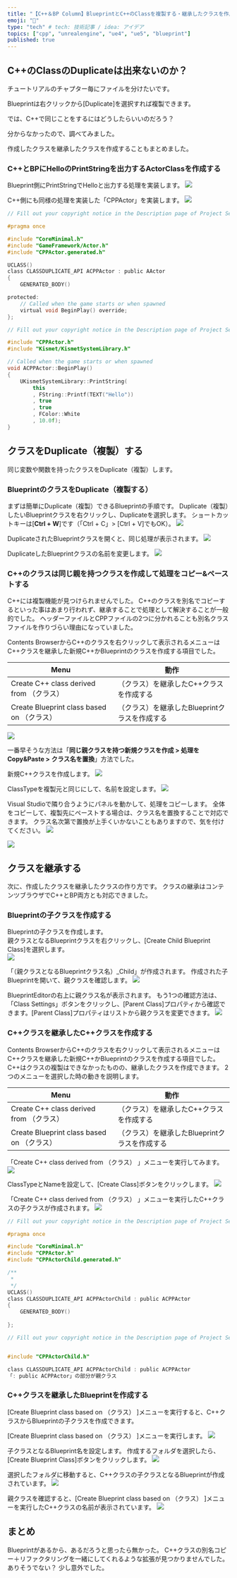```yaml
---
title: "【C++＆BP Column】BlueprintとC++のClassを複製する・継承したクラスを作成する"
emoji: "🥼"
type: "tech" # tech: 技術記事 / idea: アイデア
topics: ["cpp", "unrealengine", "ue4", "ue5", "blueprint"]
published: true
---
```


## C++のClassのDuplicateは出来ないのか？

チュートリアルのチャプター毎にファイルを分けたいです。

Blueprintは右クリックから[Duplicate]を選択すれば複製できます。

では、C++で同じことをするにはどうしたらいいのだろう？

分からなかったので、調べてみました。

作成したクラスを継承したクラスを作成することもまとめました。

### C++とBPにHelloのPrintStringを出力するActorClassを作成する

Blueprint側にPrintStringでHelloと出力する処理を実装します。
![](/images/articles/column_cpp_bp-class_duplicate/2022-01-21-06-22-26.png)


C++側にも同様の処理を実装した「CPPActor」を実装します。
![](/images/articles/column_cpp_bp-class_duplicate/2022-01-21-06-39-58.png)

```cpp:CPPActor.h
// Fill out your copyright notice in the Description page of Project Settings.

#pragma once

#include "CoreMinimal.h"
#include "GameFramework/Actor.h"
#include "CPPActor.generated.h"

UCLASS()
class CLASSDUPLICATE_API ACPPActor : public AActor
{
	GENERATED_BODY()

protected:
	// Called when the game starts or when spawned
	virtual void BeginPlay() override;
};
```

```cpp:.cpp
// Fill out your copyright notice in the Description page of Project Settings.

#include "CPPActor.h"
#include "Kismet/KismetSystemLibrary.h"

// Called when the game starts or when spawned
void ACPPActor::BeginPlay()
{
	UKismetSystemLibrary::PrintString(
		this
		, FString::Printf(TEXT("Hello"))
		, true
		, true
		, FColor::White
		, 10.0f);
}
```

## クラスをDuplicate（複製）する 

同じ変数や関数を持ったクラスをDuplicate（複製）します。

### BlueprintのクラスをDuplicate（複製する）
まずは簡単にDuplicate（複製）できるBlueprintの手順です。
Duplicate（複製）したいBlueprintクラスを右クリックし、Duplicateを選択します。
ショートカットキーは[**Ctrl + W**]です（「Ctrl + C」> [Ctrl + V]でもOK）。
![](/images/articles/column_cpp_bp-class_duplicate/2022-01-21-06-43-12.png)

DuplicateされたBlueprintクラスを開くと、同じ処理が表示されます。
![](/images/articles/column_cpp_bp-class_duplicate/2022-01-21-06-50-54.png)

DuplicateしたBlueprintクラスの名前を変更します。
![](/images/articles/column_cpp_bp-class_duplicate/2022-01-21-08-00-35.png)

### C++のクラスは同じ親を持つクラスを作成して処理をコピー&ペーストする
C++には複製機能が見つけられませんでした。
C++のクラスを別名でコピーするといった事はあまり行われず、継承することで処理として解決することが一般的でした。
ヘッダーファイルとCPPファイルの2つに分かれることも別名クラスファイルを作りづらい理由になっていました。

Contents BrowserからC++のクラスを右クリックして表示されるメニューはC++クラスを継承した新規C++かBlueprintのクラスを作成する項目でした。

|Menu |動作 |
|---|---|
|Create C++ class derived from （クラス） |（クラス）を継承したC++クラスを作成する|
|Create Blueprint class based on （クラス） |（クラス）を継承したBlueprintクラスを作成する |

![](/images/articles/column_cpp_bp-class_duplicate/2022-01-21-07-37-21.png)

一番早そうな方法は「**同じ親クラスを持つ新規クラスを作成 > 処理をCopy&Paste > クラス名を置換**」方法でした。

新規C++クラスを作成します。
![](/images/articles/column_cpp_bp-class_duplicate/2022-01-21-08-03-38.png)

ClassTypeを複製元と同じにして、名前を設定します。
![](/images/articles/column_cpp_bp-class_duplicate/2022-01-21-08-07-37.png)

Visual Studioで隣り合うようにパネルを動かして、処理をコピーします。
全体をコピーして、複製先にペーストする場合は、クラス名を置換することで対応できます。
クラス名次第で置換が上手くいかないこともありますので、気を付けてください。
![](/images/articles/column_cpp_bp-class_duplicate/2022-01-21-08-16-52.png)

![](/images/articles/column_cpp_bp-class_duplicate/2022-01-21-08-19-13.png)


## クラスを継承する

次に、作成したクラスを継承したクラスの作り方です。
クラスの継承はコンテンツブラウザでC++とBP両方とも対応できました。

### Blueprintの子クラスを作成する

Blueprintの子クラスを作成します。  
親クラスとなるBlueprintクラスを右クリックし、[Create Child Blueprint Class]を選択します。  
![](/images/articles/column_cpp_bp-class_duplicate/2022-01-21-20-53-50.png)

「（親クラスとなるBlueprintクラス名）_Child」が作成されます。
作成された子Blueprintを開いて、親クラスを確認します。
![](/images/articles/column_cpp_bp-class_duplicate/2022-01-21-20-58-26.png)

BlueprintEditorの右上に親クラス名が表示されます。
もう1つの確認方法は、「Class Settings」ボタンをクリックし、[Parent Class]プロパティから確認できます。[Parent Class]プロパティはリストから親クラスを変更できます。
![](/images/articles/column_cpp_bp-class_duplicate/2022-01-21-20-59-58.png)

### C++クラスを継承したC++クラスを作成する

Contents BrowserからC++のクラスを右クリックして表示されるメニューはC++クラスを継承した新規C++かBlueprintのクラスを作成する項目でした。
C++はクラスの複製はできなかったものの、継承したクラスを作成できます。
2つのメニューを選択した時の動きを説明します。

|Menu |動作 |
|---|---|
|Create C++ class derived from （クラス） |（クラス）を継承したC++クラスを作成する|
|Create Blueprint class based on （クラス） |（クラス）を継承したBlueprintクラスを作成する |

「Create C++ class derived from （クラス） 」メニューを実行してみます。
![](/images/articles/column_cpp_bp-class_duplicate/2022-01-21-21-08-15.png)

ClassTypeとNameを設定して、[Create Class]ボタンをクリックします。
![](/images/articles/column_cpp_bp-class_duplicate/2022-01-21-23-04-31.png)

「Create C++ class derived from （クラス） 」メニューを実行したC++クラスの子クラスが作成されます。
![](/images/articles/column_cpp_bp-class_duplicate/2022-01-21-21-18-46.png)



```h:CPPActorChild.h
// Fill out your copyright notice in the Description page of Project Settings.

#pragma once

#include "CoreMinimal.h"
#include "CPPActor.h"
#include "CPPActorChild.generated.h"

/**
 * 
 */
UCLASS()
class CLASSDUPLICATE_API ACPPActorChild : public ACPPActor
{
	GENERATED_BODY()
	
};

```

```cpp:CPPActorChild.cpp
// Fill out your copyright notice in the Description page of Project Settings.


#include "CPPActorChild.h"


```

```cpp:CPPActorChild.h
class CLASSDUPLICATE_API ACPPActorChild : public ACPPActor
「: public ACPPActor」の部分が親クラス
```

### C++クラスを継承したBlueprintを作成する
[Create Blueprint class based on （クラス） ]メニューを実行すると、C++クラスからBlueprintの子クラスを作成できます。

[Create Blueprint class based on （クラス） ]メニューを実行します。
![](/images/articles/column_cpp_bp-class_duplicate/2022-01-21-21-25-40.png)

子クラスとなるBlueprint名を設定します。
作成するフォルダを選択したら、[Create Blueprint Class]ボタンをクリックします。
![](/images/articles/column_cpp_bp-class_duplicate/2022-01-21-21-27-46.png)

選択したフォルダに移動すると、C++クラスの子クラスとなるBlueprintが作成されています。
![](/images/articles/column_cpp_bp-class_duplicate/2022-01-21-21-29-19.png)

親クラスを確認すると、[Create Blueprint class based on （クラス） ]メニューを実行したC++クラスの名前が表示されています。
![](/images/articles/column_cpp_bp-class_duplicate/2022-01-21-21-30-57.png)

## まとめ
Blueprintがあるから、あるだろうと思ったら無かった。
C++クラスの別名コピー＋リファクタリングを一緒にしてくれるような拡張が見つかりませんでした。
ありそうでない？
少し意外でした。
